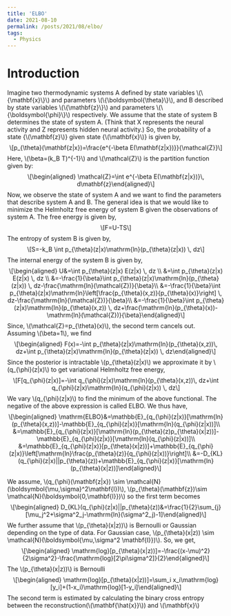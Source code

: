 ```yaml
---
title: 'ELBO'
date: 2021-08-10
permalink: /posts/2021/08/elbo/
tags:
  - Physics
---
```

<!-- MathJax -->
<script type="text/javascript"
  src="https://cdnjs.cloudflare.com/ajax/libs/mathjax/2.7.3/MathJax.js?config=TeX-AMS-MML_HTMLorMML">
</script>

<h1 id="introduction">Introduction</h1>
<p>Imagine two thermodynamic systems A defined by state variables <span class="math inline">\(\{\mathbf{x}\}\)</span> and parameters <span class="math inline">\(\{\boldsymbol{\theta}\}\)</span>, and B described by state variables <span class="math inline">\(\{\mathbf{z}\}\)</span> and parameters <span class="math inline">\(\{\boldsymbol{\phi}\}\)</span> respectively. We assume that the state of system B determines the state of system A. (Think that X represents the neural activity and Z represents hidden neural activity.) So, the probability of a state {<span class="math inline">\(\mathbf{z}\)</span>} given state {<span class="math inline">\(\mathbf{x}\)</span>} is given by, <span class="math display">\[p_{\theta}(\mathbf{z|x})=\frac{e^{-\beta E(\mathbf{z|x})}}{\mathcal{Z}}\]</span> Here, <span class="math inline">\(\beta=(k_B T)^{-1}\)</span> and <span class="math inline">\(\mathcal{Z}\)</span> is the partition function given by: <span class="math display">\[\begin{aligned}
    \mathcal{Z}=\int e^{-\beta E(\mathbf{z|x})}\, d\mathbf{z}\end{aligned}\]</span> Now, we observe the state of system A and we want to find the parameters that describe system A and B. The general idea is that we would like to minimize the Helmholtz free energy of system B given the observations of system A. The free energy is given by, <span class="math display">\[F=U-TS\]</span> The entropy of system B is given by, <span class="math display">\[S=-k_B \int p_{\theta}(z|x)\mathrm{ln}(p_{\theta}(z|x)) \, dz\]</span> The internal energy of the system B is given by, <span class="math display">\[\begin{aligned}
    U&amp;=\int p_{\theta}(z|x) E(z|x) \, dz \\
    &amp;=\int p_{\theta}(z|x) E(z|x) \, dz \\
    &amp;=-\frac{1}{\beta}\int p_{\theta}(z|x)\mathrm{ln}(p_{\theta}(z|x))  \, dz-\frac{\mathrm{ln}(\mathcal{Z})}{\beta}\\
    &amp;=-\frac{1}{\beta}\int p_{\theta}(z|x)\mathrm{ln}\left[\frac{p_{\theta}(x,z)}{p_{\theta}(x)}\right]  \, dz-\frac{\mathrm{ln}(\mathcal{Z})}{\beta}\\
    &amp;=-\frac{1}{\beta}\int p_{\theta}(z|x)\mathrm{ln}(p_{\theta}(x,z))  \, dz+\frac{\mathrm{ln}(p_{\theta}(x))-\mathrm{ln}(\mathcal{Z})}{\beta}\end{aligned}\]</span> Since, <span class="math inline">\(\mathcal{Z}=p_{\theta}(x)\)</span>, the second term cancels out. Assuming <span class="math inline">\(\beta=1\)</span>, we find <span class="math display">\[\begin{aligned}
    F(x)=-\int p_{\theta}(z|x)\mathrm{ln}(p_{\theta}(x,z))\, dz+\int p_{\theta}(z|x)\mathrm{ln}(p_{\theta}(z|x)) \, dz\end{aligned}\]</span> Since the posterior is intractable <span class="math inline">\(p_{\theta}(z|x)\)</span> we approximate it by <span class="math inline">\(q_{\phi}(z|x)\)</span> to get variational Helmholtz free energy, <span class="math display">\[F[q_{\phi}(z|x)]=-\int q_{\phi}(z|x)\mathrm{ln}(p_{\theta}(x,z))\, dz+\int q_{\phi}(z|x)\mathrm{ln}(q_{\phi}(z|x)) \, dz\]</span> We vary <span class="math inline">\(q_{\phi}(z|x)\)</span> to find the minimum of the above functional. The negative of the above expression is called ELBO. We thus have, <span class="math display">\[\begin{aligned}
    \mathrm{ELBO}&amp;=\mathbb{E}_{q_{\phi}(z|x)}[\mathrm{ln}(p_{\theta}(x,z))]-\mathbb{E}_{q_{\phi}(z|x)}[\mathrm{ln}(q_{\phi}(z|x))]\\
    &amp;=\mathbb{E}_{q_{\phi}(z|x)}[\mathrm{ln}(p_{\theta}(z)p_{\theta}(x|z))]-\mathbb{E}_{q_{\phi}(z|x)}[\mathrm{ln}(q_{\phi}(z|x))]\\
    &amp;=\mathbb{E}_{q_{\phi}(z|x)}[p_{\theta}(x|z))]+\mathbb{E}_{q_{\phi}(z|x)}\left[\mathrm{ln}\frac{p_{\theta}(z)}{q_{\phi}(z|x))}\right]\\
    &amp;=-D_{KL}(q_{\phi}(z|x)||p_{\theta}(z))+\mathbb{E}_{q_{\phi}(z|x)}[\mathrm{ln}(p_{\theta}(x|z))]\end{aligned}\]</span></p>
<p>We assume, <span class="math inline">\(q_{\phi}(\mathbf{z|x}) \sim \mathcal{N}(\boldsymbol{\mu,\sigma}^2\mathbf{I})\)</span>, <span class="math inline">\(p_{\theta}(\mathbf{z})\sim \mathcal{N}(\boldsymbol{0,\mathbf{I}})\)</span> so the first term becomes <span class="math display">\[\begin{aligned}
    D_{KL}(q_{\phi}(z|x)||p_{\theta}(z))&amp;=\frac{1}{2}\sum_{j}[\mu_j^2+\sigma^2_j-\mathrm{ln}(\sigma^2_j)-1]\end{aligned}\]</span> We further assume that <span class="math inline">\(p_{\theta}(x|z))\)</span> is Bernoulli or Gaussian depending on the type of data. For Gaussian case, <span class="math inline">\(p_{\theta}(x|z)) \sim \mathcal{N}(\boldsymbol{\mu,\sigma^2 \mathbf{I}})\)</span>. So, we get, <span class="math display">\[\begin{aligned}
    \mathrm{log}[p_{\theta}(x|z))]=-\frac{(x-\mu)^2}{2\sigma^2}-\frac{\mathrm{log}[2\pi\sigma^2]}{2}\end{aligned}\]</span> The <span class="math inline">\(p_{\theta}(x|z))\)</span> is Bernoulli <span class="math display">\[\begin{aligned}
    \mathrm{log}[p_{\theta}(x|z))]=\sum_i x_i\mathrm{log}[y_i]+(1-x_i)\mathrm{log}[1-y_i]\end{aligned}\]</span> The second term is estimated by calculating the binary cross entropy between the reconstruction(<span class="math inline">\(\mathbf{\hat{x}}\)</span>) and <span class="math inline">\(\mathbf{x}\)</span></p>
